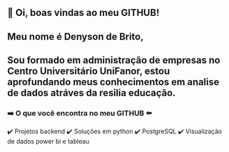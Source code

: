 ## 👋 Oi, boas vindas ao meu GITHUB!
## Meu nome é Denyson de Brito,
## Sou formado em administração de empresas no Centro Universitário UniFanor, estou aprofundando meus conhecimentos em analise de dados atráves da resilia educação.

### :arrow_right:	 O que você encontra no meu GITHUB :arrow_left:	

:heavy_check_mark: Projetos backend
:heavy_check_mark: Soluções em python
:heavy_check_mark: PostgreSQL
:heavy_check_mark: Visualização de dados power bi e tableau
